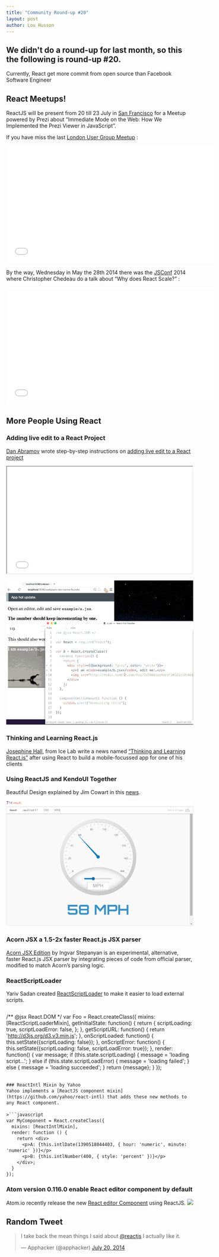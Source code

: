 ```yaml
---
title: "Community Round-up #20"
layout: post
author: Lou Husson
---
```

## We didn't do a round-up for last month, so this the following is round-up #20.
Currently, React get more commit from open source than Facebook Software Engineer

## React Meetups!
ReactJS will be present from 20 till 23 July in [San Francisco](http://www.meetup.com/ReactJS-San-Francisco/events/195518392/)  for a Meetup powered by Prezi about “Immediate Mode on the Web: How We Implemented the Prezi Viewer in JavaScript”.

If you have miss the last [London User Group Meetup](http://www.meetup.com/London-React-User-Group/events/191406572/) : 

<iframe width="560" height="315" src="//www.youtube.com/watch?v=CP3lvm5Ppqo" frameborder="0" allowfullscreen></iframe>

By the way, Wednesday in May the 28th 2014 there was the [JSConf](http://2014.jsconf.us/) 2014 where Christopher Chedeau do a talk about “Why does React Scale?” :

<iframe width="560" height="315" src="//www.youtube.com/watch?v=D-ioDiacTm8" frameborder="0" allowfullscreen></iframe>


## More People Using React

### Adding live edit to a React Project
[Dan Abramov](https://twitter.com/dan_abramov) wrote step-by-step instructions on [adding live edit to a React project](http://gaearon.github.io/react-hot-loader/)

<iframe src="//player.vimeo.com/video/100010922" width="500" height="287" webkitallowfullscreen mozallowfullscreen allowfullscreen></iframe>

[![](/img/reacthotloader.gif)](https://github.com/gaearon/react-hot-loader)

### Thinking and Learning React.js
[Josephine Hall](http://icelab.com.au/about/#josephine-hall), from Ice Lab write a news named [“Thinking and Learning React.js”](http://icelab.com.au/articles/thinking-and-learning-reactjs/) after using React to build a mobile-focussed app for one of his clients

### Using ReactJS and KendoUI Together
Beautiful Design explained by Jim Cowart in this [news](http://www.ifandelse.com/using-reactjs-and-kendoui-together/).

[![](/img/kendoresult.png)](http://www.ifandelse.com/using-reactjs-and-kendoui-together/)

### Acorn JSX a 1.5-2x faster React.js JSX parser
[Acorn JSX Edition](https://github.com/RReverser/acorn-jsx) by Ingvar Stepanyan is an experimental, alternative, faster React.js JSX parser by integrating pieces of code from official parser, modified to match Acorn’s parsing logic.

### ReactScriptLoader
Yariv Sadan created [ReactScriptLoader](https://github.com/yariv/ReactScriptLoader) to make it easier to load external scripts.

>```javascript
/** @jsx React.DOM */
var Foo = React.createClass({
    mixins: [ReactScriptLoaderMixin],
    getInitialState: function() {
        return {
            scriptLoading: true,
            scriptLoadError: false,
        };
    },
    getScriptURL: function() {
        return 'http://d3js.org/d3.v3.min.js';
    },
    onScriptLoaded: function() {
        this.setState({scriptLoading: false});
    },
    onScriptError: function() {
        this.setState({scriptLoading: false, scriptLoadError: true});
    },
    render: function() {
        var message;
        if (this.state.scriptLoading) {
            message = 'loading script...';
        } else if (this.state.scriptLoadError) {
            message = 'loading failed';
        } else {
            message = 'loading succeeded';
        }
        return <span>{message}</span>;
    }
});
```

### ReactIntl Mixin by Yahoo
Yahoo implements a [ReactJS component mixin](https://github.com/yahoo/react-intl) that adds these new methods to any React component.

>```javascript
var MyComponent = React.createClass({
  mixins: [ReactIntlMixin],
  render: function () {
    return <div>
      <p>A: {this.intlDate(1390518044403, { hour: 'numeric', minute: 'numeric' })}</p>
      <p>B: {this.intlNumber(400, { style: 'percent' })}</p>
    </div>;
  }
});
```

### Atom version 0.116.0 enable React editor component by default
Atom.io recently release the new [React editor Component](http://blog.atom.io/2014/07/22/default-to-react-editor.html) using ReactJS.
[![](http://blog.atom.io/img/posts/use-react-editor.png)](http://blog.atom.io/2014/07/22/default-to-react-editor.html)

## Random Tweet
<blockquote class="twitter-tweet" lang="en"><p>I take back the mean things I said about <a href="https://twitter.com/reactjs">@reactjs</a> I actually like it.</p>&mdash; Apphacker (@apphacker) <a href="https://twitter.com/apphacker/status/490738080156893184">July 20, 2014</a></blockquote>